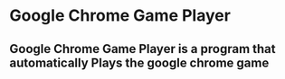 # Google Chrome Game Player
## Google Chrome Game Player is a program that automatically Plays the google chrome game
